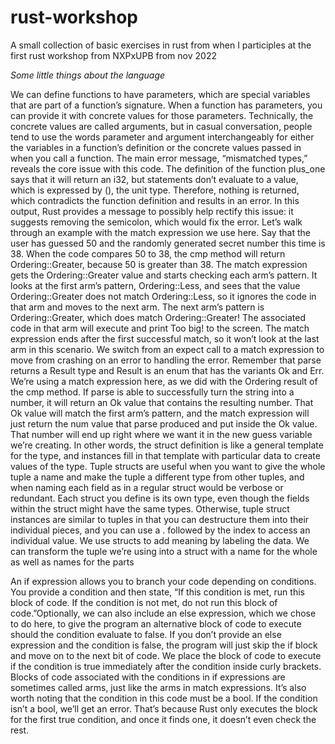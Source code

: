 # rust-workshop
A small collection of basic exercises in rust from when I participles at the first rust workshop from NXPxUPB from nov 2022

*Some little things about the language*

We can define functions to have parameters, which are special variables that are part of a function’s signature. When a function has parameters, you can provide it with concrete values for those parameters. Technically, the concrete values are called arguments, but in casual conversation, people tend to use the words parameter and argument interchangeably for either the variables in a function’s definition or the concrete values passed in when you call a function.
The main error message, “mismatched types,” reveals the core issue with this code. The definition of the function plus_one says that it will return an i32, but statements don’t evaluate to a value, which is expressed by (), the unit type. Therefore, nothing is returned, which contradicts the function definition and results in an error. In this output, Rust provides a message to possibly help rectify this issue: it suggests removing the semicolon, which would fix the error.
Let’s walk through an example with the match expression we use here. Say that the user has guessed 50 and the randomly generated secret number this time is 38. When the code compares 50 to 38, the cmp method will return Ordering::Greater, because 50 is greater than 38. The match expression gets the Ordering::Greater value and starts checking each arm’s pattern. It looks at the first arm’s pattern, Ordering::Less, and sees that the value Ordering::Greater does not match Ordering::Less, so it ignores the code in that arm and moves to the next arm. The next arm’s pattern is Ordering::Greater, which does match Ordering::Greater! The associated code in that arm will execute and print Too big! to the screen. The match expression ends after the first successful match, so it won’t look at the last arm in this scenario.
We switch from an expect call to a match expression to move from crashing on an error to handling the error. Remember that parse returns a Result type and Result is an enum that has the variants Ok and Err. We’re using a match expression here, as we did with the Ordering result of the cmp method.
If parse is able to successfully turn the string into a number, it will return an Ok value that contains the resulting number. That Ok value will match the first arm’s pattern, and the match expression will just return the num value that parse produced and put inside the Ok value. That number will end up right where we want it in the new guess variable we’re creating.
In other words, the struct definition is like a general template for the type, and instances fill in that template with particular data to create values of the type.
Tuple structs are useful when you want to give the whole tuple a name and make the tuple a different type from other tuples, and when naming each field as in a regular struct would be verbose or redundant.
Each struct you define is its own type, even though the fields within the struct might have the same types.
Otherwise, tuple struct instances are similar to tuples in that you can destructure them into their individual pieces, and you can use a . followed by the index to access an individual value.
We use structs to add meaning by labeling the data. We can transform the tuple we’re using into a struct with a name for the whole as well as names for the parts

An if expression allows you to branch your code depending on conditions. You provide a condition and then state, “If this condition is met, run this block of code. If the condition is not met, do not run this block of code.”Optionally, we can also include an else expression, which we chose to do here, to give the program an alternative block of code to execute should the condition evaluate to false. If you don’t provide an else expression and the condition is false, the program will just skip the if block and move on to the next bit of code. We place the block of code to execute if the condition is true immediately after the condition inside curly brackets. Blocks of code associated with the conditions in if expressions are sometimes called arms, just like the arms in match expressions. 
It’s also worth noting that the condition in this code must be a bool. If the condition isn’t a bool, we’ll get an error.
That’s because Rust only executes the block for the first true condition, and once it finds one, it doesn’t even check the rest.
